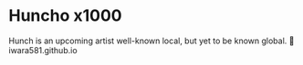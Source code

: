 # Huncho x1000
Hunch is an upcoming artist well-known local, but yet to be known global.
🔗 iwara581.github.io
